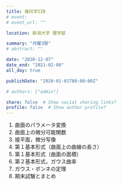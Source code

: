 ```yaml
---
title: 幾何学IIB
# event: 
# event_url: ""

location: 新潟大学 理学部

summary: "月曜3限"
# abstract: ""

date: "2020-12-07"
date_end: "2021-02-08"
all_day: true

publishDate: "2020-01-01T00:00:00Z"

# authors: ["admin"]

share: false  # Show social sharing links?
profile: false  # Show author profile?
---
```


1. 曲面のパラメータ変換
2. 曲面上の微分可能関数
3. 接平面，微分写像
4. 第１基本形式（曲面上の曲線の長さ）
5. 第１基本形式（曲面の面積）
6. 第２基本形式，ガウス曲率
7. ガウス・ボンネの定理
8. 期末試験とまとめ
